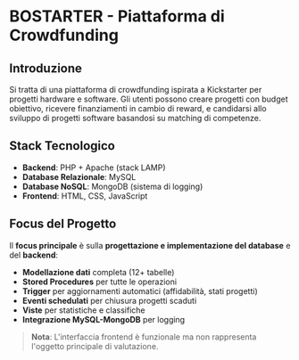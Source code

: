# BOSTARTER - Piattaforma di Crowdfunding

## Introduzione

Si tratta di una piattaforma di crowdfunding ispirata a Kickstarter per progetti hardware e software. Gli utenti possono creare progetti con budget obiettivo, ricevere finanziamenti in cambio di reward, e candidarsi allo sviluppo di progetti software basandosi su matching di competenze.

## Stack Tecnologico

- **Backend**: PHP + Apache (stack LAMP)
- **Database Relazionale**: MySQL
- **Database NoSQL**: MongoDB (sistema di logging)
- **Frontend**: HTML, CSS, JavaScript

## Focus del Progetto

Il **focus principale** è sulla **progettazione e implementazione del database** e del **backend**:

- **Modellazione dati** completa (12+ tabelle)
- **Stored Procedures** per tutte le operazioni
- **Trigger** per aggiornamenti automatici (affidabilità, stati progetti)
- **Eventi schedulati** per chiusura progetti scaduti
- **Viste** per statistiche e classifiche
- **Integrazione MySQL-MongoDB** per logging

> **Nota**: L'interfaccia frontend è funzionale ma non rappresenta l'oggetto principale di valutazione.

